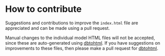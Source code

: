 How to contribute
=================

Suggestions and contributions to improve the `index.html` file are 
appreciated and can be made using a pull request.

Manual changes to the individual model HTML files will not be accepted, 
since these are auto-generated using [dbtohtml](https://github.com/bmamlin/dbtohtml). 
If you have suggestions on improvements to these files, then please 
make a pull request for [dbtohtml](https://github.com/bmamlin/dbtohtml).
